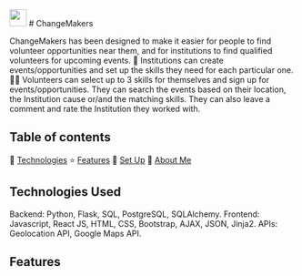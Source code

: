 <img src="static/img/applogotest.png" width="30">
# ChangeMakers

ChangeMakers has been designed to make it easier for people to find volunteer opportunities near them, and for institutions to find qualified volunteers for upcoming events.
:office: Institutions can create events/opportunities and set up the skills they need for each particular one. 
:standing_man: Volunteers can select up to 3 skills for themselves and sign up for events/opportunities. They can search the events based on their location, the Institution cause or/and the matching skills. They can also leave a comment and rate the Institution they worked with.
## Table of contents
🤖 [Technologies](#technologies-used)
⭐ [Features](#features)
📖 [Set Up](#set-up)
🌸 [About Me](#about-me)

## Technologies Used
Backend: Python, Flask, SQL, PostgreSQL, SQLAlchemy.
Frontend: Javascript, React JS, HTML, CSS, Bootstrap, AJAX, JSON, Jinja2.
APIs: Geolocation API, Google Maps API.

## Features

